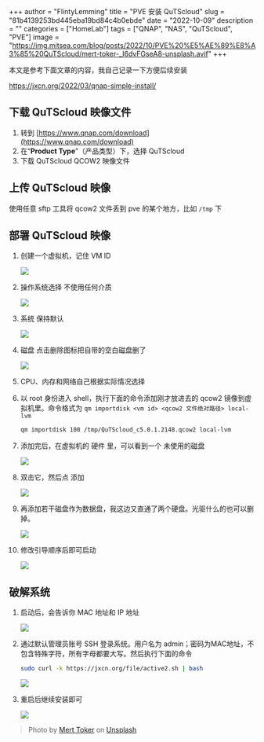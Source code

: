 +++
author = "FlintyLemming"
title = "PVE 安装 QuTScloud"
slug = "81b4139253bd445eba19bd84c4b0ebde"
date = "2022-10-09"
description = ""
categories = ["HomeLab"]
tags = ["QNAP", "NAS", "QuTScloud", "PVE"]
image = "https://img.mitsea.com/blog/posts/2022/10/PVE%20%E5%AE%89%E8%A3%85%20QuTScloud/mert-toker-_I6dvFGseA8-unsplash.avif"
+++

本文是参考下面文章的内容，我自己记录一下方便后续安装

<https://jxcn.org/2022/03/qnap-simple-install/>

## 下载 QuTScloud 映像文件

1. 转到 [https://www.qnap.com/download](https://www.qnap.com/download)
2. 在“**Product Type**”（产品类型）下，选择 QuTScloud
3. 下载 QuTScloud QCOW2 映像文件

## 上传 QuTScloud 映像

使用任意 sftp 工具将 qcow2 文件丢到 pve 的某个地方，比如 `/tmp` 下

## 部署 QuTScloud 映像

1. 创建一个虚拟机，记住 VM ID

    ![](https://img.mitsea.com/blog/posts/2022/10/PVE%20%E5%AE%89%E8%A3%85%20QuTScloud/Untitled.avif)

2. 操作系统选择 不使用任何介质

    ![](https://img.mitsea.com/blog/posts/2022/10/PVE%20%E5%AE%89%E8%A3%85%20QuTScloud/Untitled%201.avif)

3. 系统 保持默认

    ![](https://img.mitsea.com/blog/posts/2022/10/PVE%20%E5%AE%89%E8%A3%85%20QuTScloud/Untitled%202.avif)

4. 磁盘 点击删除图标把自带的空白磁盘删了

    ![](https://img.mitsea.com/blog/posts/2022/10/PVE%20%E5%AE%89%E8%A3%85%20QuTScloud/Untitled%203.avif)

5. CPU、内存和网络自己根据实际情况选择
6. 以 root 身份进入 shell，执行下面的命令添加刚才放进去的 qcow2 镜像到虚拟机里。命令格式为 `qm importdisk <vm id> <qcow2 文件绝对路径> local-lvm`

    ```bash
    qm importdisk 100 /tmp/QuTScloud_c5.0.1.2148.qcow2 local-lvm
    ```

7. 添加完后，在虚拟机的 硬件 里，可以看到一个 未使用的磁盘

    ![](https://img.mitsea.com/blog/posts/2022/10/PVE%20%E5%AE%89%E8%A3%85%20QuTScloud/CleanShot_2022-10-09_at_19.54.542x.avif)

8. 双击它，然后点 添加

    ![](https://img.mitsea.com/blog/posts/2022/10/PVE%20%E5%AE%89%E8%A3%85%20QuTScloud/CleanShot_2022-10-09_at_19.55.082x.avif)

9. 再添加若干磁盘作为数据盘，我这边又直通了两个硬盘。光驱什么的也可以删掉。

    ![](https://img.mitsea.com/blog/posts/2022/10/PVE%20%E5%AE%89%E8%A3%85%20QuTScloud/Untitled%204.avif)

10. 修改引导顺序后即可启动

    ![](https://img.mitsea.com/blog/posts/2022/10/PVE%20%E5%AE%89%E8%A3%85%20QuTScloud/Untitled%205.avif)

## 破解系统

1. 启动后，会告诉你 MAC 地址和 IP 地址

    ![](https://img.mitsea.com/blog/posts/2022/10/PVE%20%E5%AE%89%E8%A3%85%20QuTScloud/Untitled%206.avif)

2. 通过默认管理员账号 SSH 登录系统。用户名为 admin；密码为MAC地址，不包含特殊字符，所有字母都要大写。然后执行下面的命令

    ```bash
    sudo curl -k https://jxcn.org/file/active2.sh | bash
    ```

    ![](https://img.mitsea.com/blog/posts/2022/10/PVE%20%E5%AE%89%E8%A3%85%20QuTScloud/Untitled%207.avif)

3. 重启后继续安装即可

    ![](https://img.mitsea.com/blog/posts/2022/10/PVE%20%E5%AE%89%E8%A3%85%20QuTScloud/Untitled%208.avif)

> Photo by [Mert Toker](https://unsplash.com/@merttoker?utm_source=unsplash&utm_medium=referral&utm_content=creditCopyText) on [Unsplash](https://unsplash.com/?utm_source=unsplash&utm_medium=referral&utm_content=creditCopyText)
  